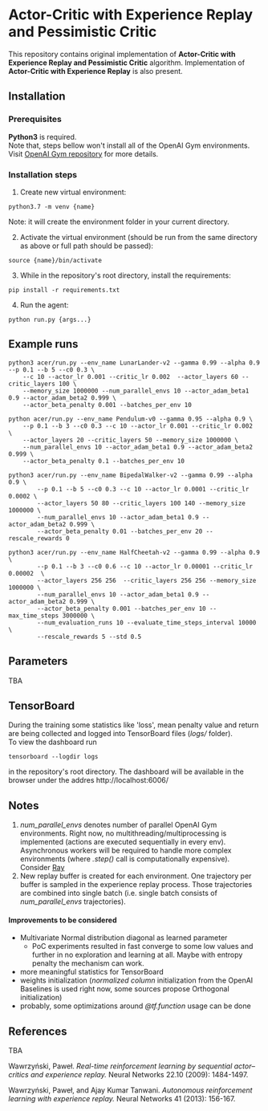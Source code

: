 # Actor-Critic with Experience Replay and Pessimistic Critic
This repository contains original implementation of **Actor-Critic with
 Experience Replay and Pessimistic Critic** algorithm.
 Implementation of **Actor-Critic with Experience Replay** is also present.
## Installation

### Prerequisites
**Python3** is required.  
Note that, steps bellow won't install 
all of the OpenAI Gym environments. Visit
[OpenAI Gym repository](https://github.com/openai/gym) for more details.

### Installation steps
1. Create new virtual environment:
```shell script
python3.7 -m venv {name}
```
Note: it will create the environment folder in your current directory.

2. Activate the virtual environment (should be run from the same directory as above
or full path should be passed):
```shell script
source {name}/bin/activate 
```
3. While in the repository's root directory, install the requirements:
```shell script
pip install -r requirements.txt
``` 

4. Run the agent:
```shell script
python run.py {args...}
``` 

## Example runs
```shell script
python3 acer/run.py --env_name LunarLander-v2 --gamma 0.99 --alpha 0.9 --p 0.1 --b 5 --c0 0.3 \
    --c 10 --actor_lr 0.001 --critic_lr 0.002  --actor_layers 60 --critic_layers 100 \
    --memory_size 1000000 --num_parallel_envs 10 --actor_adam_beta1 0.9 --actor_adam_beta2 0.999 \
    --actor_beta_penalty 0.001 --batches_per_env 10
```

```shell script
python acer/run.py --env_name Pendulum-v0 --gamma 0.95 --alpha 0.9 \
    --p 0.1 --b 3 --c0 0.3 --c 10 --actor_lr 0.001 --critic_lr 0.002  \
    --actor_layers 20 --critic_layers 50 --memory_size 1000000 \
    --num_parallel_envs 10 --actor_adam_beta1 0.9 --actor_adam_beta2 0.999 \
    --actor_beta_penalty 0.1 --batches_per_env 10
```

```shell script
python3 acer/run.py --env_name BipedalWalker-v2 --gamma 0.99 --alpha 0.9 \
        --p 0.1 --b 5 --c0 0.3 --c 10 --actor_lr 0.0001 --critic_lr 0.0002 \
        --actor_layers 50 80 --critic_layers 100 140 --memory_size 1000000 \
        --num_parallel_envs 10 --actor_adam_beta1 0.9 --actor_adam_beta2 0.999 \
        --actor_beta_penalty 0.01 --batches_per_env 20 --rescale_rewards 0
```

```shell script
python3 acer/run.py --env_name HalfCheetah-v2 --gamma 0.99 --alpha 0.9 \
        --p 0.1 --b 3 --c0 0.6 --c 10 --actor_lr 0.00001 --critic_lr 0.00002  \
        --actor_layers 256 256  --critic_layers 256 256 --memory_size 1000000 \
        --num_parallel_envs 10 --actor_adam_beta1 0.9 --actor_adam_beta2 0.999 \
        --actor_beta_penalty 0.001 --batches_per_env 10 --max_time_steps 3000000 \
        --num_evaluation_runs 10 --evaluate_time_steps_interval 10000 \
        --rescale_rewards 5 --std 0.5
```

## Parameters
TBA

## TensorBoard
During the training some statistics like 'loss', mean penalty value and return are being
collected and logged into TensorBoard files (*logs/* folder).  
To view the dashboard run
```shell script
tensorboard --logdir logs
```
in the repository's root directory. The dashboard will be available in the browser under
the addres http://localhost:6006/

## Notes
1. *num_parallel_envs* denotes number of parallel OpenAI Gym environments. Right now,
no multithreading/multiprocessing is implemented (actions are executed sequentially in every env).
Asynchronous workers will be required to handle more complex environments
 (where *.step()* call is computationally expensive). 
 Consider [Ray](https://github.com/ray-project/ray)  
2. New replay buffer is created for each environment. One trajectory per buffer is sampled
 in the experience replay process. Those trajectories are combined into single batch (i.e.
 single batch consists of *num_parallel_envs* trajectories).
 
 
 #### Improvements to be considered
 * Multivariate Normal distribution diagonal as learned parameter  
    * PoC experiments resulted in fast converge to some low values and
    further in no exploration and learning at all. 
    Maybe with entropy penalty the mechanism can work.
 * more meaningful statistics for TensorBoard
 * weights initialization (*normalized column* initialization from the OpenAI Baselines
 is used right now, some sources propose Orthogonal initialization)
 * probably, some optimizations around *@tf.function* usage can be done
 
 
 ## References
 
TBA
 
Wawrzyński, Paweł.
*Real-time reinforcement learning by sequential actor–critics
and experience replay.*
Neural Networks 22.10 (2009): 1484-1497.

Wawrzyński, Paweł, and Ajay Kumar Tanwani.
*Autonomous reinforcement learning with experience replay.*
Neural Networks 41 (2013): 156-167.



